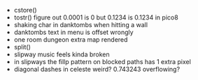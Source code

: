 * cstore()
* tostr() figure out 0.0001 is 0 but 0.1234 is 0.1234 in pico8
* shaking char in danktombs when hitting a wall
* danktombs text in menu is offset wrongly
* one room dungeon extra map rendered
* split()
* slipway music feels kinda broken
* in slipways the fillp pattern on blocked paths has 1 extra pixel
* diagonal dashes in celeste weird? 0.743243 overflowing?